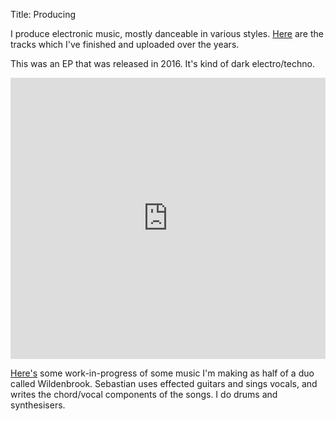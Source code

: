 Title: Producing

I produce electronic music, mostly danceable in various styles.
[Here](https://soundcloud.com/danielpetry) are the tracks which I've finished
and uploaded over the years.

This was an EP that was released in 2016. It's kind of dark electro/techno.  

<iframe width="100%" height="450" scrolling="no" frameborder="no" allow="autoplay" src="https://w.soundcloud.com/player/?url=https%3A//api.soundcloud.com/playlists/250531471&color=%23ff5500&auto_play=false&hide_related=false&show_comments=true&show_user=true&show_reposts=false&show_teaser=true"></iframe>

[Here's](https://soundcloud.com/wildenbrook) some work-in-progress of some
music I'm making as half of a duo called Wildenbrook. Sebastian uses effected
guitars and sings vocals, and writes the chord/vocal components of the songs. I
do drums and synthesisers.
